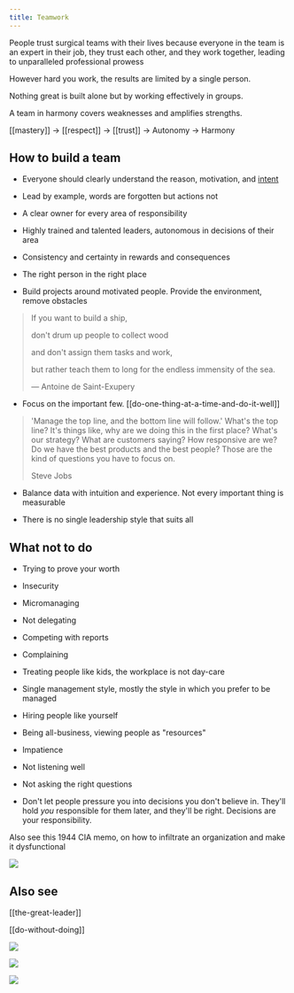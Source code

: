 ```yaml
---
title: Teamwork
---
```


People trust surgical teams with their lives because everyone in the team is an expert in their job, they trust each other, and they work together, leading to unparalleled professional prowess

However hard you work, the results are limited by a single person.

Nothing great is built alone but by working effectively in groups.

A team in harmony covers weaknesses and amplifies strengths. 

[[mastery]] -> [[respect]] -> [[trust]] -> Autonomy -> Harmony

## How to build a team
- Everyone should clearly understand the reason, motivation, and [intent](<https://en.wikipedia.org/wiki/Intent_(military)>)

- Lead by example, words are forgotten but actions not

- A clear owner for every area of responsibility

- Highly trained and talented leaders, autonomous in decisions of their area

- Consistency and certainty in rewards and consequences

- The right person in the right place

- Build projects around motivated people. Provide the environment, remove obstacles


> If you want to build a ship,
>
> don't drum up people to collect wood
>
> and don't assign them tasks and work,
>
> but rather teach them to long for the endless immensity of the sea.
>
> — Antoine de Saint-Exupery

- Focus on the important few. [[do-one-thing-at-a-time-and-do-it-well]]

> 'Manage the top line, and the bottom line will follow.' What's the top line? It's things like, why are we doing this in the first place? What's our strategy? What are customers saying? How responsive are we? Do we have the best products and the best people? Those are the kind of questions you have to focus on.
>
> Steve Jobs

- Balance data with intuition and experience. Not every important thing is measurable

- There is no single leadership style that suits all

## What not to do

- Trying to prove your worth
- Insecurity
- Micromanaging
- Not delegating
- Competing with reports
- Complaining
- Treating people like kids, the workplace is not day-care

- Single management style, mostly the style in which you prefer to be managed
- Hiring people like yourself

- Being all-business, viewing people as "resources"

- Impatience
- Not listening well
- Not asking the right questions

- Don't let people pressure you into decisions you don't believe in. They'll hold _you_ responsible for them later, and they'll be right. Decisions are your responsibility.

Also see this 1944 CIA memo, on how to infiltrate an organization and make it dysfunctional

![](/assets/static/img/infiltrate.jpeg)

## Also see

[[the-great-leader]]

[[do-without-doing]]

![](/assets/static/img/excuses.jpeg)

![](/assets/static/img/accountability-ladder.jpeg)

![](/assets/static/img/boss-vs-leader.png)
